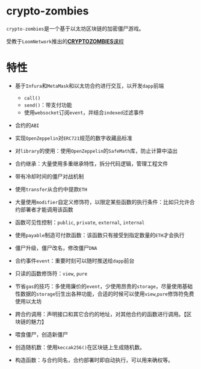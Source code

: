 # crypto-zombies

`crypto-zombies`是一个基于以太坊区块链的加密僵尸游戏。

受教于`LoomNetwork`推出的[**CRYPTOZOMBIES**课程](https://cryptozombies.io/)

# 特性

* 基于`Infura`和`MetaMask`和以太坊合约进行交互，以开发`dapp`前端

    * `call()`
    * `send()`：带支付功能
    * 使用`websocket`订阅`event`，并结合`indexed`过滤事件

* 合约的`ABI`

* 实现`OpenZeppelin`对`ERC721`规范的数字收藏品标准

* 对`library`的使用：使用`OpenZeppelin`的`SafeMath`库，防止计算中溢出

* 合约继承：大量使用多重继承特性，拆分代码逻辑，管理工程文件

* 带有冷却时间的僵尸对战机制

* 使用`transfer`从合约中提款`ETH`

* 大量使用`modifier`自定义修饰符，以限定某些函数的执行条件：比如只允许合约部署者才能调用该函数

* 函数可见性控制：`public`, `private`, `external`, `internal`

* 使用`payable`制造可付款函数：该函数只有接受到指定数量的`ETH`才会执行

* 僵尸升级，僵尸改名，修改僵尸`DNA`

* 合约事件`event`：重要时刻可以随时推送给`dapp`前台

* 只读的函数修饰符：`view`, `pure`

* 节省`gas`的技巧：多使用廉价的`event`，少使用昂贵的`storage`，尽量使用基础性数据的`storage`衍生出各种功能，合适的时候可以使用`view`,`pure`修饰符免费使用以太坊

* 跨合约调用：声明接口和其它合约的地址，对其他合约的函数进行调用。【区块链的魅力】

* 喂食僵尸，创造新僵尸

* 创造随机数：使用`keccak256()`在区块链上生成随机数。

* 构造函数：与合约同名，合约部署时即自动执行，可以用来确权等。